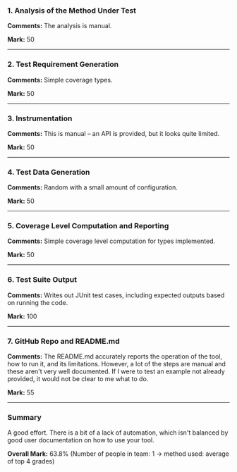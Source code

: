 ### 1. Analysis of the Method Under Test

__Comments:__ The analysis is manual.

__Mark:__ 50

---

### 2. Test Requirement Generation

__Comments:__ Simple coverage types.

__Mark:__ 50

---

### 3. Instrumentation

__Comments:__ This is manual – an API is provided, but it looks quite limited.

__Mark:__ 50

---

### 4. Test Data Generation

__Comments:__ Random with a small amount of configuration. 

__Mark:__ 50

---

### 5. Coverage Level Computation and Reporting

__Comments:__ Simple coverage level computation for types implemented.

__Mark:__ 50

---

### 6. Test Suite Output

__Comments:__ Writes out JUnit test cases, including expected outputs based on
running the code. 

__Mark:__ 100

---

### 7. GitHub Repo and README.md

__Comments:__ The README.md accurately reports the operation of the tool, how to
run it, and its limitations. However, a lot of the steps are manual and these
aren't very well documented. If I were to test an example not already provided,
it would not be clear to me what to do.

__Mark:__ 55

---

### Summary

A good effort. There is a bit of a lack of automation, which isn't balanced by
good user documentation on how to use your tool.

__Overall Mark:__ 63.8% (Number of people in team: 1 -> method used: average of top 4 grades)
